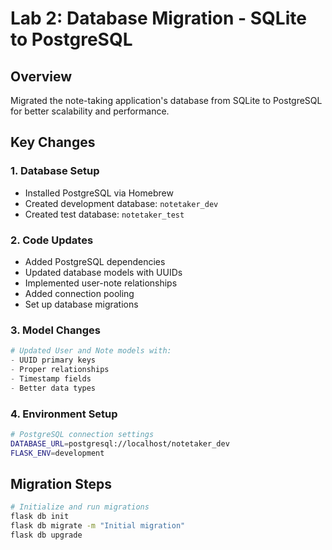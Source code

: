 # Lab 2: Database Migration - SQLite to PostgreSQL

## Overview
Migrated the note-taking application's database from SQLite to PostgreSQL for better scalability and performance.

## Key Changes

### 1. Database Setup
- Installed PostgreSQL via Homebrew
- Created development database: `notetaker_dev`
- Created test database: `notetaker_test`

### 2. Code Updates
- Added PostgreSQL dependencies
- Updated database models with UUIDs
- Implemented user-note relationships
- Added connection pooling
- Set up database migrations

### 3. Model Changes
```python
# Updated User and Note models with:
- UUID primary keys
- Proper relationships
- Timestamp fields
- Better data types
```

### 4. Environment Setup
```bash
# PostgreSQL connection settings
DATABASE_URL=postgresql://localhost/notetaker_dev
FLASK_ENV=development
```

## Migration Steps
```bash
# Initialize and run migrations
flask db init
flask db migrate -m "Initial migration"
flask db upgrade
```